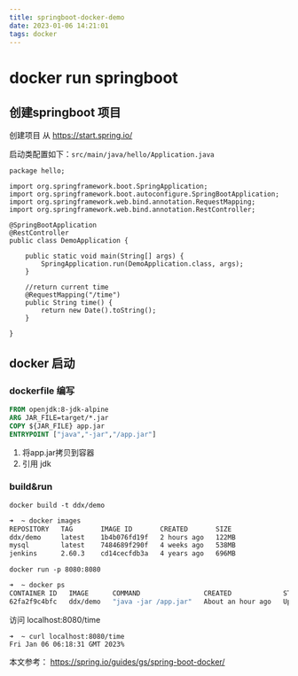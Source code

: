 ```yaml
---
title: springboot-docker-demo
date: 2023-01-06 14:21:01
tags: docker 
---
```


# docker run springboot

## 创建springboot 项目

创建项目 从 https://start.spring.io/

启动类配置如下：`
src/main/java/hello/Application.java
`

    package hello;
    
    import org.springframework.boot.SpringApplication;
    import org.springframework.boot.autoconfigure.SpringBootApplication;
    import org.springframework.web.bind.annotation.RequestMapping;
    import org.springframework.web.bind.annotation.RestController;
    
    @SpringBootApplication
    @RestController
    public class DemoApplication {
    
        public static void main(String[] args) {
            SpringApplication.run(DemoApplication.class, args);
        }
    
        //return current time
        @RequestMapping("/time")
        public String time() {
            return new Date().toString();
        }
    
    }

## docker 启动
### dockerfile 编写
```dockerfile
FROM openjdk:8-jdk-alpine
ARG JAR_FILE=target/*.jar
COPY ${JAR_FILE} app.jar
ENTRYPOINT ["java","-jar","/app.jar"]
```

1. 将app.jar拷贝到容器
2. 引用 jdk

### build&run

`docker build -t ddx/demo`

```sh
➜  ~ docker images
REPOSITORY   TAG       IMAGE ID       CREATED       SIZE
ddx/demo     latest    1b4b076fd19f   2 hours ago   122MB
mysql        latest    7484689f290f   4 weeks ago   538MB
jenkins      2.60.3    cd14cecfdb3a   4 years ago   696MB

```

`docker run -p 8080:8080 `

```sh
➜  ~ docker ps
CONTAINER ID   IMAGE      COMMAND                CREATED             STATUS             PORTS                    NAMES
62fa2f9c4bfc   ddx/demo   "java -jar /app.jar"   About an hour ago   Up About an hour   0.0.0.0:8080->8080/tcp hardcore_zhukovsky
```

访问 localhost:8080/time

    ➜  ~ curl localhost:8080/time
    Fri Jan 06 06:18:31 GMT 2023%

本文参考： https://spring.io/guides/gs/spring-boot-docker/


